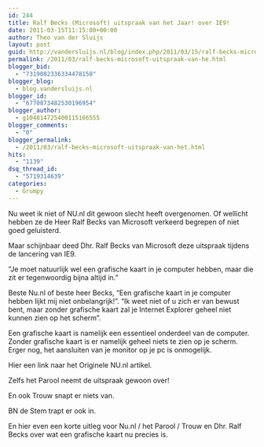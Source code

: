 ```yaml
---
id: 244
title: Ralf Becks (Microsoft) uitspraak van het Jaar! over IE9!
date: 2011-03-15T11:15:00+00:00
author: Theo van der Sluijs
layout: post
guid: http://vandersluijs.nl/blog/index.php/2011/03/15/ralf-becks-microsoft-uitspraak-van-he/
permalink: /2011/03/ralf-becks-microsoft-uitspraak-van-he.html
blogger_bid:
  - "7319082336334478150"
blogger_blog:
  - blog.vandersluijs.nl
blogger_id:
  - "6770873482530196954"
blogger_author:
  - g104814725400115166555
blogger_comments:
  - "0"
blogger_permalink:
  - /2011/03/ralf-becks-microsoft-uitspraak-van-het.html
hits:
  - "1139"
dsq_thread_id:
  - "5719314639"
categories:
  - Grumpy
---
```

Nu weet ik niet of NU.nl dit gewoon slecht heeft overgenomen. Of wellicht hebben ze de Heer Ralf Becks van Microsoft verkeerd begrepen of niet goed geluisterd.

Maar schijnbaar deed Dhr. Ralf Becks van Microsoft deze uitspraak tijdens de lancering van IE9.

”Je moet natuurlijk wel een grafische kaart in je computer hebben, maar die zit er tegenwoordig bijna altijd in.”

Beste Nu.nl of beste heer Becks, “Een grafische kaart in je computer hebben lijkt mij niet onbelangrijk!”. “Ik weet niet of u zich er van bewust bent, maar zonder grafische kaart zal je Internet Explorer geheel niet kunnen zien op het scherm”.

Een grafische kaart is namelijk een essentieel onderdeel van de computer. Zonder grafische kaart is er namelijk geheel niets te zien op je scherm. Erger nog, het aansluiten van je monitor op je pc is onmogelijk.

Hier een link naar het Originele NU.nl artikel.

Zelfs het Parool neemt de uitspraak gewoon over!

En ook Trouw snapt er niets van.

BN de Stem trapt er ook in.

En hier even een korte uitleg voor Nu.nl / het Parool / Trouw en Dhr. Ralf Becks over wat een grafische kaart nu precies is.
